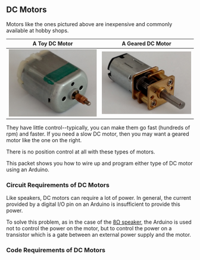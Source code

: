 ## DC Motors ##

Motors like the ones pictured above are inexpensive and commonly 
available at hobby shops.

| A Toy DC Motor            | A Geared DC Motor            |
|:-------------------------:|:----------------------------:|
| ![](images/toy_motor.png) | ![](images/geared_motor.png) |


They have little control--typically, you can make them
go fast (hundreds of rpm) and faster. If you need a slow DC motor, 
then you may want a geared motor like the one on the right.

There is no position control at all with these types of motors.

This packet shows you how to wire up and program either type
of DC motor using an Arduino.

### Circuit Requirements of DC Motors ###

Like speakers, DC motors can require a lot of power.  In general, the 
current provided by a digital I/O pin on an Arduino is insufficient
to provide this power.

To solve this problem, as in the case of the [8Ω speaker](../../4-Sound/4d-speakers/index.html),
the Arduino is used not to control the power on the motor, but to control the power on
a transistor which is a gate between an external power supply and the motor.

### Code Requirements of DC Motors ###


